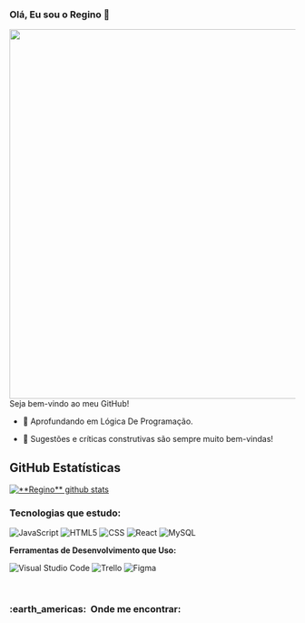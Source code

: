 ### Olá, Eu sou o Regino 👋

<p align="left">
   
<img src="https://cdnb.artstation.com/p/assets/video_clips/images/024/538/805/large/pixel-jeff-thumb.jpg?1582740711" min-width="600px" max-width="650px" width="650px" align="right">
   
Seja bem-vindo ao meu GitHub!
 

   
 - 🌳 Aprofundando em Lógica De Programação.

 - 💬 Sugestões e críticas construtivas são sempre muito bem-vindas!
   
 </p>

## **GitHub Estatísticas**



<a href="https://github.com/Regino449">
 <img align="center" src="https://github-readme-stats.vercel.app/api?username=Regino449&show_icons=true&theme=dark&line_height=27" alt="**Regino** github stats"/>
</a>


<h3> Tecnologias que estudo: </h3> 

 ![JavaScript](https://img.shields.io/badge/-JavaScript-333333?style=flat&logo=javascript)
 ![HTML5](https://img.shields.io/badge/-HTML5-333333?style=flat&logo=HTML5)
 ![CSS](https://img.shields.io/badge/-CSS-333333?style=flat&logo=CSS3&logoColor=1572B6)
 ![React](https://img.shields.io/badge/-React-333333?style=flat&logo=react)
 ![MySQL](https://img.shields.io/badge/-MySQL-333333?style=flat&logo=mysql)
 

 


**Ferramentas de Desenvolvimento que Uso:**

  ![Visual Studio Code](https://img.shields.io/badge/-Visual%20Studio%20Code-333333?style=flat&logo=visual-studio-code&logoColor=007ACC)
  ![Trello](https://img.shields.io/badge/-Trello-333333?style=flat&logo=trello&logoColor=007ACC)
  ![Figma](https://img.shields.io/badge/-Figma-333333?style=flat&logo=figma&logoColor=007ACC)
  
<br/>




    
<h3 align="left"> 
   :earth_americas: &nbsp;Onde me encontrar: 
</h3> 


